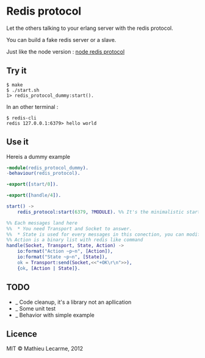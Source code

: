Redis protocol
==============

Let the others talking to your erlang server with the redis protocol.

You can build a fake redis server or a slave.

Just like the node version : [node redis protocol](https://github.com/athoune/node-redis-protocol)

Try it
------

    $ make
    $ ./start.sh
    1> redis_protocol_dummy:start().

In an other terminal :

    $ redis-cli
    redis 127.0.0.1:6379> hello world

Use it
------

Hereis a dummy example

```erlang
-module(redis_protocol_dummy).
-behaviour(redis_protocol).

-export([start/0]).

-export([handle/4]).

start() ->
    redis_protocol:start(6379, ?MODULE). %% It's the minimalistic start, with no option

%% Each messages land here
%%  * You need Transport and Socket to answer.
%%  * State is used for every messages in this conection, you can modify it
%% Action is a binary list with redis like command
handle(Socket, Transport, State, Action) ->
    io:format("Action ~p~n", [Action]),
    io:format("State ~p~n", [State]),
    ok = Transport:send(Socket,<<"+OK\r\n">>),
    {ok, [Action | State]}.
```

TODO
----

 * _ Code cleanup, it's a library not an apllication
 * _ Some unit test
 * _ Behavior with simple example

Licence
-------

MIT © Mathieu Lecarme, 2012

